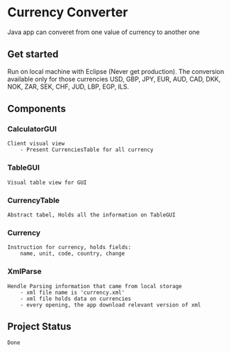 # Currency Converter
  Java app can converet from one value of currency to another one
 
## Get started
  Run on local machine with Eclipse (Never get production).
  The conversion available only for those currencies
  	USD, GBP, JPY, EUR, AUD, CAD, DKK, NOK,
	  ZAR, SEK, CHF, JUD, LBP, EGP, ILS.

## Components
### CalculatorGUI 
	Client visual view
		- Present CurrenciesTable for all currency
### TableGUI 
	Visual table view for GUI
### CurrencyTable
	Abstract tabel, Holds all the information on TableGUI
### Currency
	Instruction for currency, holds fields:
		name, unit, code, country, change
### XmlParse
	Hendle Parsing information that came from local storage
		- xml file name is 'currency.xml'
		- xml file holds data on currencies
		- every opening, the app download relevant version of xml

## Project Status
	Done
		
  
